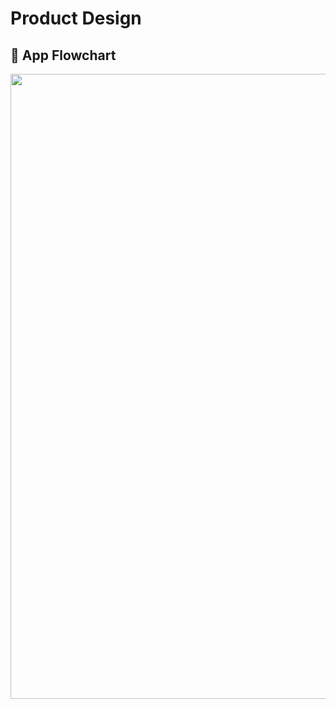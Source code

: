 # Product Design

## 📌 App Flowchart

<img src="https://github.com/the-coder-dude/ServerMonks-MargDarshan/blob/master/Product-Design/1-App-Flow-Hack-Chennai.jpg" width="1000px">
